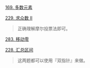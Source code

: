 
[169. 多数元素](https://leetcode-cn.com/problems/majority-element/)

[229. 求众数 II](https://leetcode-cn.com/problems/majority-element-ii/)

> 正确理解摩尔投票法即可。

[283. 移动零](https://leetcode-cn.com/problems/move-zeroes/)

[228. 汇总区间](https://leetcode-cn.com/problems/summary-ranges/solution/shuang-zhi-zhen-100-miao-dong-by-sweetie-7vo6/)
> 这两题都可以使用『双指针』来做。